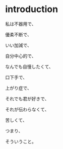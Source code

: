 # introduction

私は不器用で、

優柔不断で、

いい加減で、

自分中心的で、

なんでも自慢したくて、

口下手で、

上がり症で、

それでも君が好きで、

それが伝わらなくて、

苦しくて、

つまり、

そういうこと。
